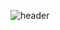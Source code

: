 ![header](https://capsule-render.vercel.app/api?type=cylinder&color=gradient&height=150&section=header&text=Hello&nbsp;I'm&nbsp;SeyoungKim&fontColor=ffffff&fontSize=70&animation=fadeIn&fontAlignY=55)
